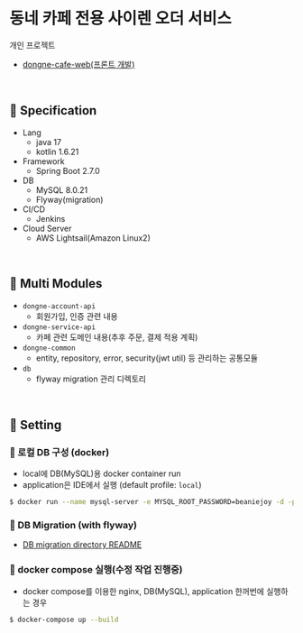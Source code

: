 # 동네 카페 전용 사이렌 오더 서비스

개인 프로젝트
- [dongne-cafe-web(프론트 개발)](https://github.com/beaniejoy/dongne-cafe-web)

<br>

## :pushpin: Specification
- Lang
  - java 17
  - kotlin 1.6.21
- Framework
  - Spring Boot 2.7.0
- DB
  - MySQL 8.0.21
  - Flyway(migration)
- CI/CD
  - Jenkins
- Cloud Server
  - AWS Lightsail(Amazon Linux2)

<br>

## :pushpin: Multi Modules
- `dongne-account-api`
  - 회원가입, 인증 관련 내용
- `dongne-service-api`
  - 카페 관련 도메인 내용(추후 주문, 결제 적용 계획)
- `dongne-common`
  - entity, repository, error, security(jwt util) 등 관리하는 공통모듈
- `db`
  - flyway migration 관리 디렉토리

<br>

## :pushpin: Setting

### 💽 로컬 DB 구성 (docker)
- local에 DB(MySQL)용 docker container run
- application은 IDE에서 실행 (default profile: `local`)
```bash
$ docker run --name mysql-server -e MYSQL_ROOT_PASSWORD=beaniejoy -d -p 3306:3306 mysql:8.0.21
```

### 💽 DB Migration (with flyway)
- [DB migration directory README](https://github.com/beaniejoy/dongne-cafe-api/blob/main/db/README.md)

### 💽 docker compose 실행(수정 작업 진행중)
- docker compose를 이용한 nginx, DB(MySQL), application 한꺼번에 실행하는 경우
```bash
$ docker-compose up --build
```
